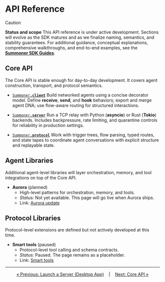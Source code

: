 # API Reference

> [!CAUTION]
> **Status and scope**
> This API reference is under active development. Sections will evolve as the SDK matures and as we finalize naming, semantics, and stability guarantees. For additional guidance, conceptual explanations, comprehensive walkthroughs, and end-to-end examples, see the **[Summoner SDK Guides](../guide_sdk/index.md)**.

## Core API

The Core API is stable enough for day-to-day development. It covers agent construction, transport, and protocol semantics.

* [<code style="background: transparent;">Summoner<b>.client</b></code>](sdk_doc/client.md)
  Build networked agents using a concise decorator model. Define **receive**, **send**, and **hook** behaviors; export and merge agent DNA; use flow-aware routing for structured interactions.

* [<code style="background: transparent;">Summoner<b>.server</b></code>](sdk_doc/server.md)
  Run a TCP relay with Python (**asyncio**) or Rust (**Tokio**) backends. Includes backpressure, rate limiting, and quarantine controls for reliability in production settings.

* [<code style="background: transparent;">Summoner<b>.protocol</b></code>](sdk_doc/proto.md)
  Work with trigger trees, flow parsing, typed routes, and state tapes to coordinate agent conversations with explicit structure and replayable state.

## Agent Libraries

Additional agent-level libraries will layer orchestration, memory, and tool integrations on top of the Core API.

* **Aurora** (planned)
  - High-level patterns for orchestration, memory, and tools.
  - *Status:* Not yet available. This page will go live when Aurora ships.
  - Link: [Aurora update](./lib_agent/aurora.md)

## Protocol Libraries

Protocol-level extensions are defined but not actively developed at this time.

* **Smart tools** (paused)
  - Protocol-level tool calling and schema contracts.
  - *Status:* Paused. The page remains as a placeholder.
  - Link: [Smart tools](./lib_proto/smart_tools.md)

---

<p align="center">
  <a href="../guide_app/features/launch_server.md">&laquo; Previous: Launch a Server (Desktop App)</a>
  &nbsp;&nbsp;&nbsp;|&nbsp;&nbsp;&nbsp;
  <a href="sdk_doc/index.md">Next: Core API &raquo;</a>
</p>
